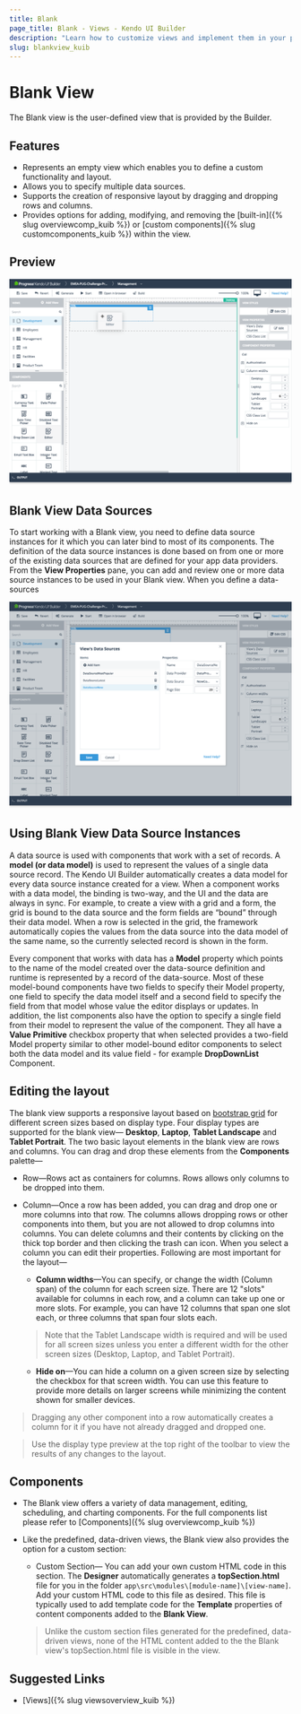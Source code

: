 ```yaml
---
title: Blank
page_title: Blank - Views - Kendo UI Builder
description: "Learn how to customize views and implement them in your project when working with the Kendo UI Builder tool for creating and managing Angular and AngularJS-based web applications."
slug: blankview_kuib
---
```


# Blank View

The Blank view is the user-defined view that is provided by the Builder.

## Features

* Represents an empty view which enables you to define a custom functionality and layout.
* Allows you to specify multiple data sources.
* Supports the creation of responsive layout by dragging and dropping rows and columns.
* Provides options for adding, modifying, and removing the [built-in]({% slug overviewcomp_kuib %}) or [custom components]({% slug customcomponents_kuib %}) within the view.

## Preview

<img src="../images/kuib-views-blank.png" class="img-responsive" alt="Blank View"/>

## Blank View Data Sources

To start working with a Blank view, you need to define data source instances for it which you can later bind to most of its components. The definition of the data source instances is done based on from one or more of the existing data sources that are defined for your app data providers. From the **View Properties** pane, you can add and review one or more data source instances to be used in your Blank view. When you define a data-sources

<img src="../images/kuib-views-data-sources.png" class="img-responsive" alt="Blank View Data Sources"/>

## Using Blank View Data Source Instances

A data source is used with components that work with a set of records. A **model (or data model)** is used to represent the values of a single data source record. The Kendo UI Builder automatically creates a data model for every data source instance created for a view. When a component works with a data model, the binding is two-way, and the UI and the data are always in sync. For example, to create a view with a grid and a form, the grid is bound to the data source and the form fields are “bound” through their data model. When a row is selected in the grid, the framework automatically copies the values from the data source into the data model of the same name, so the currently selected record is shown in the form.

Every component that works with data has a **Model** property which points to the name of the model created over the data-source definition and runtime is represented by a record of the data-source. Most of these model-bound components have two fields to specify their Model property, one field to specify the data model itself and a second field to specify the field from that model whose value the editor displays or updates.
In addition, the list components also have the option to specify a single field from their model to represent the value of the component. They all have a **Value Primitive** checkbox property that when selected provides a two-field Model property similar to other model-bound editor components to select both the data model and its value field - for example **DropDownList** Component.

## Editing the layout

The blank view supports a responsive layout based on [bootstrap grid](https://getbootstrap.com/docs/4.0/layout/grid/) for different screen sizes based on display type. Four display types are supported for the blank view&mdash; **Desktop**, **Laptop**, **Tablet Landscape** and **Tablet Portrait**. The two basic layout elements in the blank view are rows and columns. You can drag and drop these elements from the **Components** palette&mdash;
* Row&mdash;Rows act as containers for columns. Rows allows only columns to be dropped into them.
* Column&mdash;Once a row has been added, you can drag and drop one or more columns into that row. The columns allows dropping rows or other components into them, but you are not allowed to drop columns into columns. You can delete columns and their contents by clicking on the thick top border and then clicking the trash can icon. When you select a column you can edit their properties. Following are most important for the layout&mdash;
    * **Column widths**&mdash;You can specify, or change the width (Column span) of the column for each screen size. There are 12 "slots" available for columns in each row, and a column can take up one or more slots. For example, you can have 12 columns that span one slot each, or three columns that span four slots each.

    > Note that the Tablet Landscape width is required and will be used for all screen sizes unless you enter a different width for the other screen sizes (Desktop, Laptop, and Tablet Portrait).
    * **Hide on**&mdash;You can hide a column on a given screen size by selecting the checkbox for that screen width. You can use this feature to provide more details on larger screens while minimizing the content shown for smaller devices.

> Dragging any other component into a row automatically creates a column for it if you have not already dragged and dropped one.

> Use the display type preview at the top right of the toolbar to view the results of any changes to the layout.

## Components
* The Blank view offers a variety of data management, editing, scheduling, and charting components. For the full components list please refer to [Components]({% slug overviewcomp_kuib %})
* Like the predefined, data-driven views, the Blank view also provides the option for a custom section:
    * Custom Section&mdash; You can add your own custom HTML code in this section. The **Designer** automatically generates a **topSection.html** file for you in the folder `app\src\modules\[module-name]\[view-name]`. Add your custom HTML code to this file as desired. This file is typically used to add template code for the **Template** properties of content components added to the **Blank View**.

    > Unlike the custom section files generated for the predefined, data-driven views, none of the HTML content added to the the Blank view's topSection.html file is visible in the view.

## Suggested Links

* [Views]({% slug viewsoverview_kuib %})
